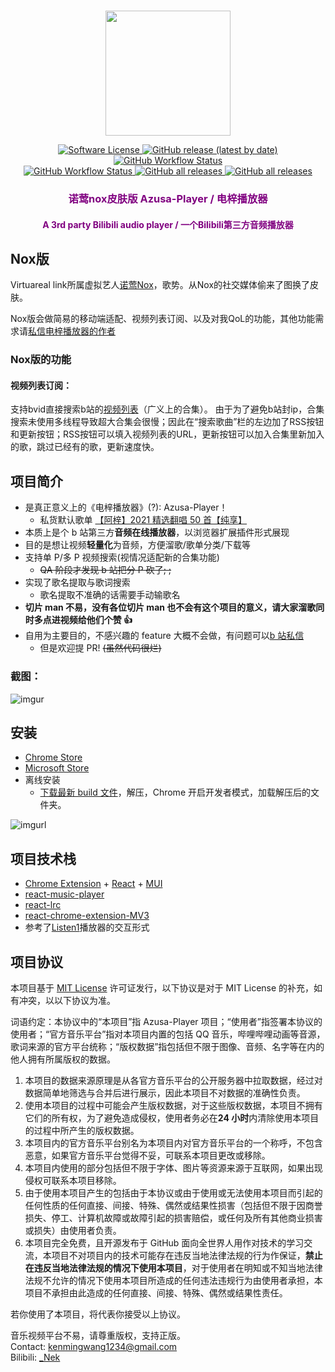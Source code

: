 <!--
 * @Author: Ken Wang
 * @Date: 2022-01-26 17:29:40
 * @LastEditTime: 2022-02-02 16:40:05
 * @LastEditors: your name
 * @Description: 
-->
<br>

<p align="center"><a href="https://github.com/kenmingwang/azusa-player"><img width="200" src="https://github.com/kenmingwang/azusa-player/blob/master/public/img/logo2-01.png?raw=true"></a></p>

<p align="center">
  <a href="https://github.com/kenmingwang/azusa-player/blob/master/LICENSE">
    <img src="https://camo.githubusercontent.com/992daabc2aa4463339825f8333233ba330dd08c57068f6faf4bb598ab5a3df2e/68747470733a2f2f696d672e736869656c64732e696f2f62616467652f6c6963656e73652d4d49542d627269676874677265656e2e737667" alt="Software License" data-canonical-src="https://img.shields.io/badge/license-MIT-brightgreen.svg" style="max-width: 100%;">
  </a>
  <a href="https://github.com/kenmingwang/azusa-player/releases">
    <img alt="GitHub release (latest by date)" src="https://img.shields.io/github/v/release/kenmingwang/azusa-player">
  </a>
  <a href="https://github.com/kenmingwang/azusa-player/actions/workflows/webpack.yml">
    <img alt="GitHub Workflow Status" src="https://img.shields.io/github/workflow/status/kenmingwang/azusa-player/NodeJS%20with%20Webpack">
  </a>
  </br>
  <a href="https://chrome.google.com/webstore/detail/%E7%94%B5%E6%A2%93%E6%92%AD%E6%94%BE%E5%99%A8-%E7%AC%AC%E4%B8%89%E6%96%B9bilibili%E9%9F%B3%E9%A2%91%E6%92%AD%E6%94%BE%E5%99%A8/bdplgemfnbaefommicdebhboajognnhj">
    <img alt="GitHub Workflow Status" src="https://img.shields.io/chrome-web-store/users/bdplgemfnbaefommicdebhboajognnhj?color=blue&label=chrome-user">
  </a>
  <a href="https://microsoftedge.microsoft.com/addons/detail/%E7%94%B5%E6%A2%93%E6%92%AD%E6%94%BE%E5%99%A8%E7%AC%AC%E4%B8%89%E6%96%B9bilibili%E9%9F%B3%E9%A2%91%E6%92%AD%E6%94%BE%E5%99%A8/bikfgaolchpolficinadmbmkkohkbkdf">
    <img alt="GitHub all releases" src="https://img.shields.io/badge/dynamic/json?label=edge-user&query=%24.activeInstallCount&url=https%3A%2F%2Fmicrosoftedge.microsoft.com%2Faddons%2Fgetproductdetailsbycrxid%2Fbikfgaolchpolficinadmbmkkohkbkdf">
  </a>
  <a href="https://github.com/kenmingwang/azusa-player/releases">
    <img alt="GitHub all releases" src="https://img.shields.io/github/downloads/kenmingwang/azusa-player/total">
  </a>
</p>
<h3 align="center" style="color:purple"> 诺莺nox皮肤版 Azusa-Player / 电梓播放器</h3>
<h4 align="center" style="color:purple">A 3rd party Bilibili audio player / 一个Bilibili第三方音频播放器</h4>

## Nox版
Virtuareal link所属虚拟艺人[诺莺Nox](https://space.bilibili.com/529249/channel/seriesdetail?sid=61060)，歌势。从Nox的社交媒体偷来了图换了皮肤。

Nox版会做简易的移动端适配、视频列表订阅、以及对我QoL的功能，其他功能需求请[私信电梓播放器的作者](https://message.bilibili.com/#/whisper/mid1989881)

### Nox版的功能
#### 视频列表订阅：
支持bvid直接搜索b站的[视频列表](https://space.bilibili.com/5053504/channel/seriesdetail?sid=2701998)（广义上的合集）。
由于为了避免b站封ip，合集搜索未使用多线程导致超大合集会很慢；因此在“搜索歌曲”栏的左边加了RSS按钮和更新按钮；RSS按钮可以填入视频列表的URL，更新按钮可以加入合集里新加入的歌，跳过已经有的歌，更新速度快。


## 项目简介

- 是真正意义上的《电梓播放器》(?): Azusa-Player！
  - 私货默认歌单 [【阿梓】2021 精选翻唱 50 首【纯享】](https://www.bilibili.com/video/BV1wr4y1v7TA)
- 本质上是个 b 站第三方**音频在线播放器**，以浏览器扩展插件形式展现
- 目的是想让视频**轻量化**为音频，方便溜歌/歌单分类/下载等
- 支持单 P/多 P 视频搜索(视情况适配新的合集功能)
  - <del> QA 阶段才发现 b 站把分 P 砍了; ; </del>
- 实现了歌名提取与歌词搜索
  - 歌名提取不准确的话需要手动输歌名
- **切片 man 不易，没有各位切片 man 也不会有这个项目的意义，请大家溜歌同时多点进视频给他们个赞 👍**
- 自用为主要目的，不感兴趣的 feature 大概不会做，有问题可以[b 站私信](https://message.bilibili.com/#/whisper/mid1989881)
  - 但是欢迎提 PR! <del>(虽然代码很烂)</del>

### 截图：

![imgur](https://github.com/kenmingwang/azusa-player/blob/master/public/img/azusa-player2.gif?raw=true)

## 安装

- [Chrome Store](https://chrome.google.com/webstore/detail/%E7%94%B5%E6%A2%93%E6%92%AD%E6%94%BE%E5%99%A8-%E7%AC%AC%E4%B8%89%E6%96%B9bilibili%E9%9F%B3%E9%A2%91%E6%92%AD%E6%94%BE%E5%99%A8/bdplgemfnbaefommicdebhboajognnhj)
- [Microsoft Store](https://microsoftedge.microsoft.com/addons/detail/%E7%94%B5%E6%A2%93%E6%92%AD%E6%94%BE%E5%99%A8%E7%AC%AC%E4%B8%89%E6%96%B9bilibili%E9%9F%B3%E9%A2%91%E6%92%AD%E6%94%BE%E5%99%A8/bikfgaolchpolficinadmbmkkohkbkdf)
- 离线安装
  - [下载最新 build 文件](https://github.com/kenmingwang/azusa-player/releases)，解压，Chrome 开启开发者模式，加载解压后的文件夹。

![imgurl](https://github.com/kenmingwang/azusa-player/blob/master/public/img/azusa-player-tutorial.png?raw=true)

## 项目技术栈

- [Chrome Extension](https://developer.chrome.com/docs/extensions/) + [React](https://github.com/facebook/react) + [MUI](https://mui.com/zh/)
- [react-music-player](https://github.com/lijinke666/react-music-player)
- [react-lrc](https://github.com/mebtte/react-lrc)
- [react-chrome-extension-MV3](https://github.com/Sirage-t/react-chrome-extension-MV3)
- 参考了[Listen1](https://github.com/listen1/listen1_chrome_extension)播放器的交互形式

## 项目协议

本项目基于 [MIT License](https://github.com/kenmingwang/azusa-player/blob/master/LICENSE) 许可证发行，以下协议是对于 MIT License 的补充，如有冲突，以以下协议为准。

词语约定：本协议中的“本项目”指 Azusa-Player 项目；“使用者”指签署本协议的使用者；“官方音乐平台”指对本项目内置的包括 QQ 音乐，哔哩哔哩动画等音源，歌词来源的官方平台统称；“版权数据”指包括但不限于图像、音频、名字等在内的他人拥有所属版权的数据。

1. 本项目的数据来源原理是从各官方音乐平台的公开服务器中拉取数据，经过对数据简单地筛选与合并后进行展示，因此本项目不对数据的准确性负责。
2. 使用本项目的过程中可能会产生版权数据，对于这些版权数据，本项目不拥有它们的所有权，为了避免造成侵权，使用者务必在**24 小时**内清除使用本项目的过程中所产生的版权数据。
3. 本项目内的官方音乐平台别名为本项目内对官方音乐平台的一个称呼，不包含恶意，如果官方音乐平台觉得不妥，可联系本项目更改或移除。
4. 本项目内使用的部分包括但不限于字体、图片等资源来源于互联网，如果出现侵权可联系本项目移除。
5. 由于使用本项目产生的包括由于本协议或由于使用或无法使用本项目而引起的任何性质的任何直接、间接、特殊、偶然或结果性损害（包括但不限于因商誉损失、停工、计算机故障或故障引起的损害赔偿，或任何及所有其他商业损害或损失）由使用者负责。
6. 本项目完全免费，且开源发布于 GitHub 面向全世界人用作对技术的学习交流，本项目不对项目内的技术可能存在违反当地法律法规的行为作保证，**禁止在违反当地法律法规的情况下使用本项目**，对于使用者在明知或不知当地法律法规不允许的情况下使用本项目所造成的任何违法违规行为由使用者承担，本项目不承担由此造成的任何直接、间接、特殊、偶然或结果性责任。

若你使用了本项目，将代表你接受以上协议。

音乐视频平台不易，请尊重版权，支持正版。<br>
Contact: kenmingwang1234@gmail.com <br>
Bilibili: [\_Nek](https://space.bilibili.com/1989881)
